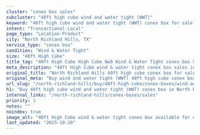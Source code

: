 ```yaml
---
cluster: "conex box sales"
subcluster: "40ft high cube wind and water tight (WWT)"
keyword: "40ft high cube wind and water tight (WWT) conex box for sale North Richland Hills, TX"
intent: "Transactional-Local"
page_type: "Location-Product"
city: "North Richland Hills, TX"
service_type: "conex box"
condition: "Wind & Water Tight"
size: "40ft High Cube"
title_tag: "40ft High Cube High Cube Nw0 Wind & Water Tight conex box Sales in North Richland Hills | LC Container"
meta_description: "40ft High Cube wind & water tight conex box sales in North Richland Hills. High cube containers with extra height. Fast delivery, competitive pricing. Serving conex boxes area. Quote ID: 408. Call (214) 524-4168 for your free quote today."
original_title: "North Richland Hills 40ft high cube conex box for sale | LC"
original_meta: "Buy wind and water tight (WWT) 40ft high cube conex box sale with local delivery in North Richland Hills, TX. LC Container — local Since 2003. Request a fast quote today."
url_slug: "/north-richland-hills/buy/40ft-high-cube/conex-boxes/wind-and-water-tight-wwt"
h1: "Buy 40ft high cube wind and water tight (WWT) conex box in North Richland Hills"
internal_links: "/north-richland-hills/conex-boxes/sales"
priority: 3
notes: ""
noindex: true
image_alt: "40ft High Cube wind & water tight conex box available for delivery in North Richland Hills"
last_updated: "2025-10-20"
---
```


<!-- TODO: Add unique city/inventory copy, images, and internal links here. -->
